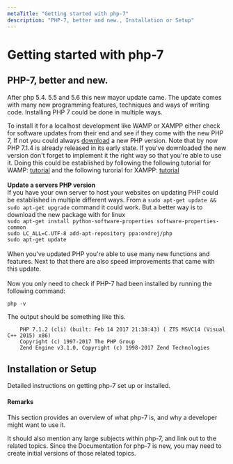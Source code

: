 ```yaml
---
metaTitle: "Getting started with php-7"
description: "PHP-7, better and new., Installation or Setup"
---
```


# Getting started with php-7




## PHP-7, better and new.


After php 5.4. 5.5 and 5.6 this new mayor update came. The update comes with many new programming features, techniques and ways of writing code. Installing PHP 7 could be done in multiple ways.

To install it for a localhost development like WAMP or XAMPP either check for software updates from their end and see if they come with the new PHP 7, If not you could always [download](http://php.net/downloads.php) a new PHP version. Note that by now PHP 7.1.4 is already released in its early state. If you've downloaded the new version don't forget to implement it the right way so that you're able to use it. Doing this could be established by following the following tutorial for WAMP: [tutorial](https://john-dugan.com/upgrade-php-wamp/) and the following turorial for XAMPP: [tutorial](http://www.techflirt.com/how-to-upgrade-php7-in-xampp)
<br>
<br>
**Update a servers PHP version**<br>
If you have your own server to host your websites on updating PHP could be established in multiple different ways. From a `sudo apt-get update && sudo apt-get upgrade` command it could work. But a better way is to download the new package with for linux <br>`sudo apt-get install python-software-properties software-properties-common`<br>`sudo LC_ALL=C.UTF-8 add-apt-repository ppa:ondrej/php`<br>`sudo apt-get update`
<br><br>
When you've updated PHP you're able to use many new functions and features. Next to that there are also speed improvements that came with this update.
<br><br>
Now you only need to check if PHP-7 had been installed by running the following command: <br>

```
php -v

```

The output should be something like this.

```
    PHP 7.1.2 (cli) (built: Feb 14 2017 21:38:43) ( ZTS MSVC14 (Visual C++ 2015) x86)
    Copyright (c) 1997-2017 The PHP Group
    Zend Engine v3.1.0, Copyright (c) 1998-2017 Zend Technologies

```



## Installation or Setup


Detailed instructions on getting php-7 set up or installed.



#### Remarks


This section provides an overview of what php-7 is, and why a developer might want to use it.

It should also mention any large subjects within php-7, and link out to the related topics.  Since the Documentation for php-7 is new, you may need to create initial versions of those related topics.

